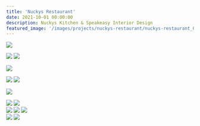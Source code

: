 ```yaml
---
title: 'Nuckys Restaurant'
date: 2021-10-01 00:00:00
description: Nuckys Kitchen & Speakeasy Interior Design
featured_image: '/images/projects/nuckys-restaurant/nuckys-restaurant_00.jpg'
---
```


![]({{site.baseurl}}/images/projects/nuckys-restaurant/nuckys-restaurant_01.jpg)

<div class="gallery" data-columns="2">
  <img src="{{site.baseurl}}/images/projects/nuckys-restaurant/nuckys-restaurant_03.jpg">
  <img src="{{site.baseurl}}/images/projects/nuckys-restaurant/nuckys-restaurant_09.jpg">
</div>

![]({{site.baseurl}}/images/projects/nuckys-restaurant/nuckys-restaurant_08.jpg)

<div class="gallery" data-columns="2">
  <img src="{{site.baseurl}}/images/projects/nuckys-restaurant/nuckys-restaurant_11.jpg">
  <img src="{{site.baseurl}}/images/projects/nuckys-restaurant/nuckys-restaurant_13.jpg">
</div>

![]({{site.baseurl}}/images/projects/nuckys-restaurant/nuckys-restaurant_12.jpg)


<div class="gallery" data-columns="2">
  <img src="{{site.baseurl}}/images/projects/nuckys-restaurant/nuckys-restaurant_14.jpg">
  <img src="{{site.baseurl}}/images/projects/nuckys-restaurant/nuckys-restaurant_19.jpg">
</div>

<div class="gallery" data-columns="3">
  <img src="{{site.baseurl}}/images/projects/nuckys-restaurant/nuckys-restaurant_18.jpg">
  <img src="{{site.baseurl}}/images/projects/nuckys-restaurant/nuckys-restaurant_20.jpg">  
  <img src="{{site.baseurl}}/images/projects/nuckys-restaurant/nuckys-restaurant_06.jpg">
</div>

<div class="gallery" data-columns="2">
  <img src="{{site.baseurl}}/images/projects/nuckys-restaurant/nuckys-restaurant_16.jpg">
  <img src="{{site.baseurl}}/images/projects/nuckys-restaurant/nuckys-restaurant_17.jpg">
</div>



